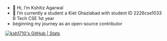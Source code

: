 - 👋 Hi, I’m Kshitiz Agarwal
- 👀 I’m currently a student a Kiet Ghaziabad with student ID 2226cse1033 B Tech CSE 1st year
- beginning my journey as an open-source contributor 

[![ksh1710's GitHub | Stats](https://stats.quine.sh/ksh1710/github?theme=dark)](https://quine.sh?utm_source=widgets&utm_campaign=ksh1710)
